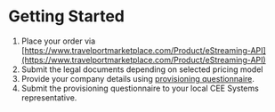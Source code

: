 # Getting Started

1. Place your order via [https://www.travelportmarketplace.com/Product/eStreaming-API](https://www.travelportmarketplace.com/Product/eStreaming-API)
2. Submit the legal documents depending on selected pricing model
3. Provide your company details using [provisioning questionnaire](http://www.cee-systems.com/estreamingapi-credentials-request).
4. Submit the provisioning questionnaire to your local CEE Systems representative.




